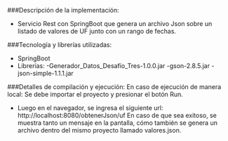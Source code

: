 ###Descripción de la implementación:
- Servicio Rest con SpringBoot que genera un archivo Json sobre un listado
de valores de UF junto con un rango de fechas.
 
###Tecnología y librerías utilizadas:
- SpringBoot
- Librerías:
    -Generador_Datos_Desafío_Tres-1.0.0.jar
    -gson-2.8.5.jar
    -json-simple-1.1.1.jar
    
###Detalles de compilación y ejecución:
En caso de ejecución de manera local:
    Se debe importar el proyecto y presionar el botón Run.
- Luego en el navegador, se ingresa el siguiente url:
    http://localhost:8080/obtenerJson/uf
    En caso de que sea exitoso, se muestra tanto un mensaje en la pantalla,
    cómo también se genera un archivo dentro del mismo proyecto llamado
    valores.json.